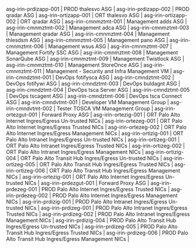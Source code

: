asg-irin-prdizapp-001	|	PROD thalesvo ASG	|
asg-irin-prdizapp-002	|	PROD qradar ASG	|
asg-irin-ortizapp-001	|	ORT thalesvo ASG	|
asg-irin-ortizapp-002	|	ORT qradar ASG	|
asg-irin-cmnmztmt-001	|	Management adds ASG	|
asg-irin-cmnmztmt-002	|	Management adca ASG	|
asg-irin-cmnmztmt-003	|	Management qradar ASG	|
asg-irin-cmnmztmt-004	|	Management thlesdsm ASG	|
asg-irin-cmnmztmt-005	|	Management pano ASG	|
asg-irin-cmnmztmt-006	|	Management wsus ASG	|
asg-irin-cmnmztmt-007	|	Management Fortify SSC ASG	|
asg-irin-cmnmztmt-008	|	Management SonarQube ASG	|
asg-irin-cmnmztmt-009	|	Management Twistlock ASG	|
asg-irin-cmnmztmt-010	|	Management StoreOnce ASG	|
asg-irin-cmnmztmt-011	|	Management - Security and Infra Management VM	|
asg-irin-cmndztmt-001	|	DevOps fotifysca ASG	|
asg-irin-cmndztmt-002	|	DevOps fotifywi ASG	|
asg-irin-cmndztmt-003	|	DevOps buldagnt ASG	|
asg-irin-cmndztmt-004	|	DevOps tsca Server ASG	|
asg-irin-cmndztmt-005	|	DevOps tscagent ASG	|
asg-irin-cmndztmt-006	|	DevOps tsca Connect ASG	|
asg-irin-cmndvtmt-001	|	Developer VM Management Group	|
asg-irin-cmndvtmt-002	|	Tester TOSCA VM Management Group	|
asg-irin-ortezgut-001	|	Forward Proxy ASG	|
asg-irin-ortezig-001	|	ORT Palo Alto Internet Ingres/Egress Un-trusted NICs	|
asg-irin-ortezeg-001	|	ORT Palo Alto Internet Ingres/Egress Trusted NICs	|
asg-irin-ortezeg-002	|	ORT Palo Alto Internet Ingres/Egress Management NICs	|
asg-irin-ortizig-001	|	ORT Palo Alto Intranet Ingres/Egress Un-trusted NICs	|
asg-irin-ortizeg-001	|	ORT Palo Alto Intranet Ingres/Egress Trusted NICs	|
asg-irin-ortizeg-002	|	ORT Palo Alto Intranet Ingres/Egress Management NICs	|
asg-irin-ortizig-004	|	ORT Palo Alto Transit Hub Ingres/Egress Un-trusted NICs	|
asg-irin-ortizeg-005	|	ORT Palo Alto Transit Hub Ingres/Egress Trusted NICs	|
asg-irin-ortizeg-006	|	ORT Palo Alto Transit Hub Ingres/Egress Management NICs	|
asg-irin-ortezig-001	|	ORT Palo Alto Internet Ingres/Egress Un-trusted NICs	|
asg-irin-prdezgut-001	|	Forward Proxy ASG	|
asg-irin-prdezeg-001	|	PROD Palo Alto Internet Ingres/Egress Trusted NICs	|
asg-irin-prdezeg-002	|	PROD Palo Alto Internet Ingres/Egress Management NICs	|
asg-irin-prdizig-001	|	PROD Palo Alto Intranet Ingres/Egress Un-trusted NICs	|
asg-irin-prdizeg-001	|	PROD Palo Alto Intranet Ingres/Egress Trusted NICs	|
asg-irin-prdizeg-002	|	PROD Palo Alto Intranet Ingres/Egress Management NICs	|
asg-irin-prdizig-004	|	PROD Palo Alto Transit Hub Ingres/Egress Un-trusted NICs	|
asg-irin-prdizeg-005	|	PROD Palo Alto Transit Hub Ingres/Egress Trusted NICs	|
asg-irin-prdizeg-006	|	PROD Palo Alto Transit Hub Ingres/Egress Management NICs	|
